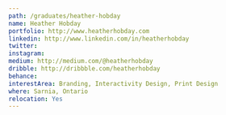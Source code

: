 ```yaml
---
path: /graduates/heather-hobday
name: Heather Hobday
portfolio: http://www.heatherhobday.com
linkedin: http://www.linkedin.com/in/heatherhobday
twitter:
instagram:
medium: http://medium.com/@heatherhobday
dribble: http://dribbble.com/heatherhobday
behance:
interestArea: Branding, Interactivity Design, Print Design
where: Sarnia, Ontario
relocation: Yes
---
```

